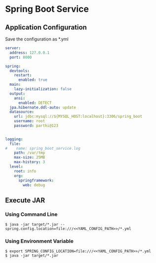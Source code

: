 # Spring Boot Service

## Application Configuration
Save the configuration as *.yml

```yml
server:
  address: 127.0.0.1
  port: 8000

spring:
  devtools:
    restart:
      enabled: true
  main:
    lazy-initialization: false
  output:
    ansi:
      enabled: DETECT
  jpa.hibernate.ddl-auto: update
  datasource:
    url: jdbc:mysql://${MYSQL_HOST:localhost}:3306/spring_boot
    username: root
    password: parthi@123
    

logging:
  file:
#    name: spring_boot_service.log
    path: /var/tmp
    max-size: 25MB 
    max-history: 3
  level:
    root: info
    org: 
      springframework:
        web: debug

```

## Execute JAR    
### Using Command Line  
```
$ java -jar target/*.jar --spring.config.location=file:///<<YAML_CONFIG_PATH>>/*.yml  
```

### Using Environment Variable  
```
$ export SPRING_CONFIG_LOCATION=file:///<<YAML_CONFIG_PATH>>/*.yml  
$ java -jar target/*.jar  
```
